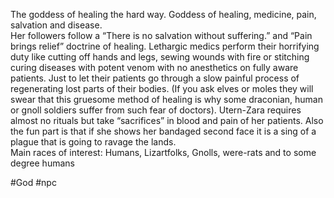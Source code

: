 The goddess of healing the hard way.
Goddess of healing, medicine, pain, salvation and disease.  
Her followers follow a “There is no salvation without suffering.” and “Pain brings relief” doctrine of healing. Lethargic medics perform their horrifying duty like cutting off hands and legs, sewing wounds with fire or stitching curing diseases with potent venom with no anesthetics on fully aware patients. Just to let their patients go through a slow painful process of regenerating lost parts of their bodies. (If you ask elves or moles they will swear that this gruesome method of healing is why some draconian, human or gnoll soldiers suffer from such fear of doctors). Utern-Zara requires almost no rituals but take “sacrifices” in blood and pain of her patients. Also the fun part is that if she shows her bandaged second face it is a sing of a plague that is going to ravage the lands.  
Main races of interest: Humans, Lizartfolks, Gnolls, were-rats and to some degree humans

#God #npc 